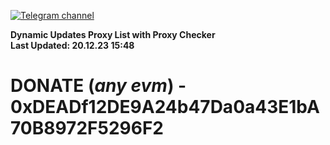 [![Telegram channel](https://img.shields.io/endpoint?url=https://runkit.io/damiankrawczyk/telegram-badge/branches/master?url=https://t.me/n4z4v0d)](https://t.me/n4z4v0d) 

**Dynamic Updates Proxy List with Proxy Checker**  
**Last Updated: 20.12.23 15:48**

# DONATE (_any evm_) - 0xDEADf12DE9A24b47Da0a43E1bA70B8972F5296F2
